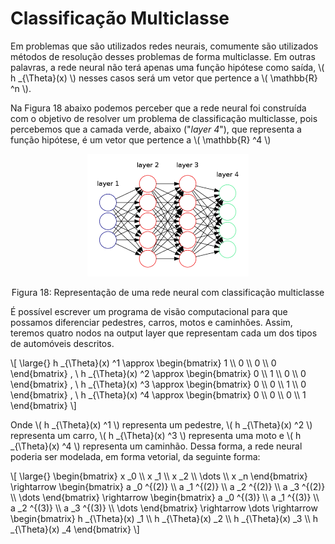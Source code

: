 # Classificação Multiclasse

Em problemas que são utilizados redes neurais, comumente são utilizados métodos de resolução
desses problemas de forma multiclasse. Em outras palavras, a rede neural não terá apenas uma
função hipótese como saída, \\( h _{\Theta}(x) \\) nesses casos será um vetor que pertence a
\\( \mathbb{R} ^n \\).

Na Figura 18 abaixo podemos perceber que a rede neural foi construída com o objetivo de resolver
um problema de classificação multiclasse, pois percebemos que a camada verde, abaixo ("_layer 4_"),
que representa a função hipótese, é um vetor que pertence a \\( \mathbb{R} ^4 \\)

<p align="center">
  <img src="./img/18.png">
</p>

<p align="center">
Figura 18: Representação de uma rede neural com classificação multiclasse
</p>

É possível escrever um programa de visão computacional para que possamos diferenciar pedestres,
carros, motos e caminhões. Assim, teremos quatro nodos na output layer que representam cada um
dos tipos de automóveis descritos.

\\[
  \large{} h _{\Theta}(x) ^1 \approx
    \begin{bmatrix}
      1 \\\\ 0 \\\\ 0 \\\\ 0
    \end{bmatrix}
    , \\
    h _{\Theta}(x) ^2 \approx
    \begin{bmatrix}
      0 \\\\ 1 \\\\ 0 \\\\ 0
    \end{bmatrix}
    , \\
    h _{\Theta}(x) ^3 \approx
    \begin{bmatrix}
      0 \\\\ 0 \\\\ 1 \\\\ 0
    \end{bmatrix}
    , \\
    h _{\Theta}(x) ^4 \approx
    \begin{bmatrix}
      0 \\\\ 0 \\\\ 0 \\\\ 1
    \end{bmatrix}
\\]

Onde \\( h _{\Theta}(x) ^1 \\) representa um pedestre, \\( h _{\Theta}(x) ^2 \\) representa um carro,
\\( h _{\Theta}(x) ^3 \\) representa uma moto e \\( h _{\Theta}(x) ^4 \\) representa um caminhão.
Dessa forma, a rede neural poderia ser modelada, em forma vetorial, da seguinte forma:

\\[
  \large{}
    \begin{bmatrix}
      x _0 \\\\ x _1 \\\\ x _2 \\\\ \dots \\\\ x _n
    \end{bmatrix}
      \rightarrow
    \begin{bmatrix}
      a _0 ^{(2)} \\\\ a _1 ^{(2)} \\\\ a _2 ^{(2)} \\\\ a _3 ^{(2)} \\\\ \dots
    \end{bmatrix}
      \rightarrow
    \begin{bmatrix}
      a _0 ^{(3)} \\\\ a _1 ^{(3)} \\\\ a _2 ^{(3)} \\\\ a _3 ^{(3)} \\\\ \dots
    \end{bmatrix}
      \rightarrow
    \dots
      \rightarrow
    \begin{bmatrix}
      h _{\Theta}(x) _1 \\\\ h _{\Theta}(x) _2 \\\\ h _{\Theta}(x) _3 \\\\ h _{\Theta}(x) _4
    \end{bmatrix}
\\]
